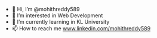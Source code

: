 - 👋 Hi, I’m @mohithreddy589
- 👀 I’m interested in Web Development
- 🌱 I’m currently learning in KL University
- 📫 How to reach me www.linkedin.com/mohithreddy589

<!---
mohithreddy589/mohithreddy589 is a ✨ special ✨ repository because its `README.md` (this file) appears on your GitHub profile.
You can click the Preview link to take a look at your changes.
--->
